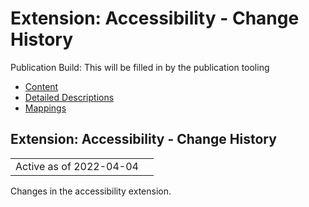 # Extension: Accessibility - Change History

Publication Build: This will be filled in by the publication tooling

* [Content](StructureDefinition-accessibility.html)
* [Detailed Descriptions](StructureDefinition-accessibility-definitions.html)
* [Mappings](StructureDefinition-accessibility-mappings.html)

## Extension: Accessibility - Change History

|  |  |
| --- | --- |
| Active as of 2022-04-04 | |

Changes in the accessibility extension.